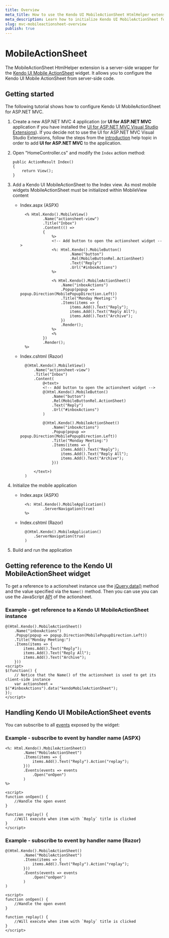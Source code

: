 ```yaml
---
title: Overview
meta_title: How to use the Kendo UI MobileActionSheet HtmlHelper extension, server-side ASP.NET MVC wrapper for Kendo UI Mobile ActionSheet widget
meta_description: Learn how to initialize Kendo UI MobileActionSheet for ASP.NET MVC, handle Kendo UI MobileActionSheet Events, access an existing actionsheet with MobileActionSheet HtmlHelper extension documentation.
slug: mvc-mobileactionsheet-overview
publish: true
---
```


# MobileActionSheet

The MobileActionSheet HtmlHelper extension is a server-side wrapper for the [Kendo UI Mobile ActionSheet](/kendo-ui/api/mobile/actionsheet) widget. It allows you to configure the Kendo UI Mobile ActionSheet
from server-side code.

## Getting started

The following tutorial shows how to configure Kendo UI MobileActionSheet for ASP.NET MVC.

1.  Create a new ASP.NET MVC 4 application (or **UI for ASP.NET MVC** application if you have installed the [UI for ASP.NET MVC Visual Studio Extensions](/kendo-ui/getting-started/using-kendo-with/aspnet-mvc/introduction#kendo-ui-for-asp.net-mvc-visual-studio-extensions)).
If you decide not to use the UI for ASP.NET MVC Visual Studio Extensions, follow the steps from the [introduction](/kendo-ui/getting-started/using-kendo-with/aspnet-mvc/introduction) help topic in order
to add **UI for ASP.NET MVC** to the application.
1.  Open "HomeController.cs" and modify the `Index` action method:

        public ActionResult Index()
        {
            return View();
        }

1. Add a Kendo UI MobileActionSheet to the Index view. As most mobile widgets MobileActionSheet must be initialized within MobileView content
    - Index.aspx (ASPX)

            <% Html.Kendo().MobileView()
                    .Name("actionsheet-view")
                    .Title("Inbox")
                    .Content(() =>
                    {
                        %>
                        <!-- Add button to open the actionsheet widget -->
                        <%: Html.Kendo().MobileButton()
                                .Name("button")
                                .Rel(MobileButtonRel.ActionSheet)
                                .Text("Reply")
                                .Url("#inboxActions")
                        %>

                        <% Html.Kendo().MobileActionSheet()
                            .Name("inboxActions")
                            .Popup(popup => popup.Direction(MobilePopupDirection.Left))
                            .Title("Monday Meeting:")
                            .Items(items => {
                                items.Add().Text("Reply");
                                items.Add().Text("Reply All");
                                items.Add().Text("Archive");
                            })
                            .Render();
                        %>
                        <%
                    })
                    .Render();
            %>

    - Index.cshtml (Razor)

            @(Html.Kendo().MobileView()
                .Name("actionsheet-view")
                .Title("Inbox")
                .Content(
                    @<text>
                    <!-- Add button to open the actionsheet widget -->
                    @(Html.Kendo().MobileButton()
                        .Name("button")
                        .Rel(MobileButtonRel.ActionSheet)
                        .Text("Reply")
                        .Url("#inboxActions")
                    )

                    @(Html.Kendo().MobileActionSheet()
                        .Name("inboxActions")
                        .Popup(popup => popup.Direction(MobilePopupDirection.Left))
                        .Title("Monday Meeting:")
                        .Items(items => {
                            items.Add().Text("Reply");
                            items.Add().Text("Reply All");
                            items.Add().Text("Archive");
                        }))

                </text>)
            )

1. Initialize the mobile application
    - Index.aspx (ASPX)

            <%: Html.Kendo().MobileApplication()
                    .ServerNavigation(true)
            %>

    - Index.cshtml (Razor)

            @(Html.Kendo().MobileApplication()
                .ServerNavigation(true)
            )

1. Build and run the application

## Getting reference to the Kendo UI MobileActionSheet widget

To get a reference to a actionsheet instance use the [jQuery.data()](http://api.jquery.com/jQuery.data/) method and the value specified via the `Name()` method.
Then you can use you can use the JavaScript [API](/kendo-ui/api/mobile/actionsheet#methods) of the actionsheet.

### Example - get reference to a Kendo UI MobileActionSheet instance

    @(Html.Kendo().MobileActionSheet()
        .Name("inboxActions")
        .Popup(popup => popup.Direction(MobilePopupDirection.Left))
        .Title("Monday Meeting:")
        .Items(items => {
            items.Add().Text("Reply");
            items.Add().Text("Reply All");
            items.Add().Text("Archive");
        }))
    <script>
    $(function() {
        // Notice that the Name() of the actionsheet is used to get its client-side instance
        var actionsheet = $("#inboxActions").data("kendoMobileActionSheet");
    });
    </script>


## Handling Kendo UI MobileActionSheet events

You can subscribe to all [events](/kendo-ui/api/mobile/actionsheet#events) exposed by the widget:

### Example - subscribe to event by handler name (ASPX)

    <%: Html.Kendo().MobileActionSheet()
            .Name("MobileActionSheet")
            .Items(items => {
                items.Add().Text("Reply").Action("replay");
            }))
            .Events(events => events
                .Open("onOpen")
            )
    %>

    <script>
    function onOpen() {
        //Handle the open event
    }

    function replay() {
        //Will execute when item with `Reply` title is clicked
    }
    </script>


### Example - subscribe to event by handler name (Razor)

    @(Html.Kendo().MobileActionSheet()
            .Name("MobileActionSheet")
            .Items(items => {
                items.Add().Text("Reply").Action("replay");
            }))
            .Events(events => events
                .Open("onOpen")
            )
    )

    <script>
    function onOpen() {
        //Handle the open event
    }

    function replay() {
        //Will execute when item with `Reply` title is clicked
    }
    </script>
